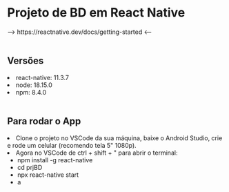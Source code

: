 <h1>Projeto de BD em React Native</h1>
--> https://reactnative.dev/docs/getting-started <--
<br>
<br>
<h2>Versões</h2>
<li>react-native: 11.3.7</li>
<li>node: 18.15.0</li>
<li>npm: 8.4.0</li>
<br>
<h2>Para rodar o App</h2>
<li>Clone o projeto no VSCode da sua máquina, baixe o Android Studio, crie e rode um celular (recomendo tela 5" 1080p).</li>
<li>Agora no VSCode de ctrl + shift + " para abrir o terminal:
<ul>
<li>npm install -g react-native</li>
<li>cd prjBD</li>
<li>npx react-native start</li>
<li>a</li>
</ul>
</li>
